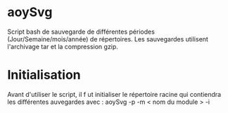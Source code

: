 # aoySvg
Script bash de sauvegarde de différentes périodes (Jour/Semaine/mois/année) de répertoires.
Les sauvegardes utilisent l'archivage tar et la compression gzip.

# Initialisation
Avant d'utiliser le script, il f  ut initialiser le répertoire racine qui contiendra les différentes auvegardes
avec :
aoySvg -p <chemin du repertoire de base de la sauvegarde> -m < nom du module > -i



